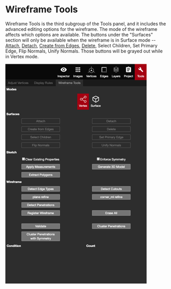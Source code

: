 # Wireframe Tools

Wireframe Tools is the third subgroup of the Tools panel, and it includes the advanced editing options for the wireframe. The mode of the wireframe affects which options are available. The buttons under the "Surfaces" section will only be available when the wireframe is in Surface mode -- [Attach](attach.md), [Detach](detach.md), [Create from Edges](create-from-edges.md), [Delete](delete.md), Select Children, Set Primary Edge, Flip Normals, Unify Normals. Those buttons will be grayed out while in Vertex mode. 

![](../../.gitbook/assets/wireframe-tools%20%281%29.png)

